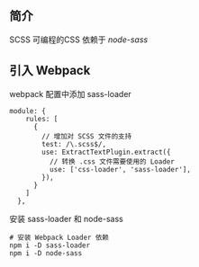 ## 简介

SCSS 可编程的CSS 依赖于 *node-sass*


## 引入 Webpack

webpack 配置中添加 sass-loader

```
module: {
  	rules: [
      {
        // 增加对 SCSS 文件的支持
        test: /\.scss$/,
        use: ExtractTextPlugin.extract({
          // 转换 .css 文件需要使用的 Loader
          use: ['css-loader', 'sass-loader'],
        }),
      }
  	]
  },
```

安装 sass-loader 和 node-sass

```
# 安装 Webpack Loader 依赖
npm i -D sass-loader
npm i -D node-sass
```